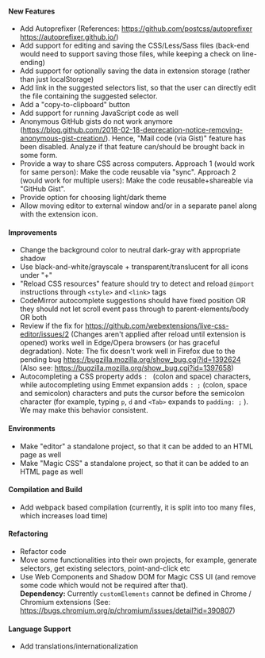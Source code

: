 #### New Features
* Add Autoprefixer (References: https://github.com/postcss/autoprefixer https://autoprefixer.github.io/)
* Add support for editing and saving the CSS/Less/Sass files (back-end would need to support saving those files, while keeping a check on line-ending)
* Add support for optionally saving the data in extension storage (rather than just localStorage)
* Add link in the suggested selectors list, so that the user can directly edit the file containing the suggested selector.
* Add a "copy-to-clipboard" button
* Add support for running JavaScript code as well
* Anonymous GitHub gists do not work anymore (https://blog.github.com/2018-02-18-deprecation-notice-removing-anonymous-gist-creation/). Hence, "Mail code (via Gist)" feature has been disabled. Analyze if that feature can/should be brought back in some form.
* Provide a way to share CSS across computers. Approach 1 (would work for same person): Make the code reusable via "sync". Approach 2 (would work for multiple users): Make the code reusable+shareable via "GitHub Gist".
* Provide option for choosing light/dark theme
* Allow moving editor to external window and/or in a separate panel along with the extension icon.

#### Improvements
* Change the background color to neutral dark-gray with appropriate shadow
* Use black-and-white/grayscale + transparent/translucent for all icons under "+"
* "Reload CSS resources" feature should try to detect and reload `@import` instructions through `<style>` and `<link>` tags
* CodeMirror autocomplete suggestions should have fixed position OR they should not let scroll event pass through to parent-elements/body OR both
* Review if the fix for https://github.com/webextensions/live-css-editor/issues/2 (Changes aren't applied after reload until extension is opened) works well in Edge/Opera browsers (or has graceful degradation). Note: The fix doesn't work well in Firefox due to the pending bug https://bugzilla.mozilla.org/show_bug.cgi?id=1392624 (Also see: https://bugzilla.mozilla.org/show_bug.cgi?id=1397658)
* Autocompleting a CSS property adds `: ` (colon and space) characters, while autocompleting using Emmet expansion adds `: ;` (colon, space and semicolon) characters and puts the cursor before the semicolon character (for example, typing `p`, `d` and `<Tab>` expands to `padding: ;` ). We may make this behavior consistent.

#### Environments
* Make "editor" a standalone project, so that it can be added to an HTML page as well
* Make "Magic CSS" a standalone project, so that it can be added to an HTML page as well

#### Compilation and Build
* Add webpack based compilation (currently, it is split into too many files, which increases load time)

#### Refactoring
* Refactor code
* Move some functionalities into their own projects, for example, generate selectors, get existing selectors, point-and-click etc
* Use Web Components and Shadow DOM for Magic CSS UI (and remove some code which would not be required after that).  
  **Dependency:** Currently `customElements` cannot be defined in Chrome / Chromium extensions (See: https://bugs.chromium.org/p/chromium/issues/detail?id=390807)

#### Language Support
* Add translations/internationalization
